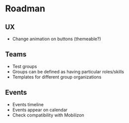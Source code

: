 # Roadman

## UX
 * Change animation on buttons (themeable?)

## Teams

 * Test groups
 * Groups can be defined as having particular roles/skills
 * Templates for different group organizations

## Events

 * Events timeline
 * Events appear on calendar
 * Check compatibility with Mobilizon